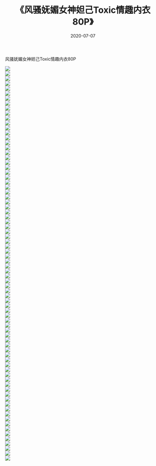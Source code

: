 ﻿---
layout: post
title:  《风骚妩媚女神妲己Toxic情趣内衣80P》
date:   2020-07-07
img: http://pic.660000.xyz/1:/性感/2020/风骚妩媚女神妲己Toxic情趣内衣80P/000.jpg
categories: [美女, 清纯, 唯美]
---

风骚妩媚女神妲己Toxic情趣内衣80P

  ![](http://pic.660000.xyz/1:/性感/2020/风骚妩媚女神妲己Toxic情趣内衣80P/001.jpg) <br> ![](http://pic.660000.xyz/1:/性感/2020/风骚妩媚女神妲己Toxic情趣内衣80P/002.jpg) <br> ![](http://pic.660000.xyz/1:/性感/2020/风骚妩媚女神妲己Toxic情趣内衣80P/003.jpg) <br> ![](http://pic.660000.xyz/1:/性感/2020/风骚妩媚女神妲己Toxic情趣内衣80P/004.jpg) <br> ![](http://pic.660000.xyz/1:/性感/2020/风骚妩媚女神妲己Toxic情趣内衣80P/005.jpg) <br> ![](http://pic.660000.xyz/1:/性感/2020/风骚妩媚女神妲己Toxic情趣内衣80P/006.jpg) <br> ![](http://pic.660000.xyz/1:/性感/2020/风骚妩媚女神妲己Toxic情趣内衣80P/007.jpg) <br> ![](http://pic.660000.xyz/1:/性感/2020/风骚妩媚女神妲己Toxic情趣内衣80P/008.jpg) <br> ![](http://pic.660000.xyz/1:/性感/2020/风骚妩媚女神妲己Toxic情趣内衣80P/009.jpg) <br> ![](http://pic.660000.xyz/1:/性感/2020/风骚妩媚女神妲己Toxic情趣内衣80P/010.jpg) <br> ![](http://pic.660000.xyz/1:/性感/2020/风骚妩媚女神妲己Toxic情趣内衣80P/011.jpg) <br> ![](http://pic.660000.xyz/1:/性感/2020/风骚妩媚女神妲己Toxic情趣内衣80P/012.jpg) <br> ![](http://pic.660000.xyz/1:/性感/2020/风骚妩媚女神妲己Toxic情趣内衣80P/013.jpg) <br> ![](http://pic.660000.xyz/1:/性感/2020/风骚妩媚女神妲己Toxic情趣内衣80P/014.jpg) <br> ![](http://pic.660000.xyz/1:/性感/2020/风骚妩媚女神妲己Toxic情趣内衣80P/015.jpg) <br> ![](http://pic.660000.xyz/1:/性感/2020/风骚妩媚女神妲己Toxic情趣内衣80P/016.jpg) <br> ![](http://pic.660000.xyz/1:/性感/2020/风骚妩媚女神妲己Toxic情趣内衣80P/017.jpg) <br> ![](http://pic.660000.xyz/1:/性感/2020/风骚妩媚女神妲己Toxic情趣内衣80P/018.jpg) <br> ![](http://pic.660000.xyz/1:/性感/2020/风骚妩媚女神妲己Toxic情趣内衣80P/019.jpg) <br> ![](http://pic.660000.xyz/1:/性感/2020/风骚妩媚女神妲己Toxic情趣内衣80P/020.jpg) <br> ![](http://pic.660000.xyz/1:/性感/2020/风骚妩媚女神妲己Toxic情趣内衣80P/021.jpg) <br> ![](http://pic.660000.xyz/1:/性感/2020/风骚妩媚女神妲己Toxic情趣内衣80P/022.jpg) <br> ![](http://pic.660000.xyz/1:/性感/2020/风骚妩媚女神妲己Toxic情趣内衣80P/023.jpg) <br> ![](http://pic.660000.xyz/1:/性感/2020/风骚妩媚女神妲己Toxic情趣内衣80P/024.jpg) <br> ![](http://pic.660000.xyz/1:/性感/2020/风骚妩媚女神妲己Toxic情趣内衣80P/025.jpg) <br> ![](http://pic.660000.xyz/1:/性感/2020/风骚妩媚女神妲己Toxic情趣内衣80P/026.jpg) <br> ![](http://pic.660000.xyz/1:/性感/2020/风骚妩媚女神妲己Toxic情趣内衣80P/027.jpg) <br> ![](http://pic.660000.xyz/1:/性感/2020/风骚妩媚女神妲己Toxic情趣内衣80P/028.jpg) <br> ![](http://pic.660000.xyz/1:/性感/2020/风骚妩媚女神妲己Toxic情趣内衣80P/029.jpg) <br> ![](http://pic.660000.xyz/1:/性感/2020/风骚妩媚女神妲己Toxic情趣内衣80P/030.jpg) <br> ![](http://pic.660000.xyz/1:/性感/2020/风骚妩媚女神妲己Toxic情趣内衣80P/031.jpg) <br> ![](http://pic.660000.xyz/1:/性感/2020/风骚妩媚女神妲己Toxic情趣内衣80P/032.jpg) <br> ![](http://pic.660000.xyz/1:/性感/2020/风骚妩媚女神妲己Toxic情趣内衣80P/033.jpg) <br> ![](http://pic.660000.xyz/1:/性感/2020/风骚妩媚女神妲己Toxic情趣内衣80P/034.jpg) <br> ![](http://pic.660000.xyz/1:/性感/2020/风骚妩媚女神妲己Toxic情趣内衣80P/035.jpg) <br> ![](http://pic.660000.xyz/1:/性感/2020/风骚妩媚女神妲己Toxic情趣内衣80P/036.jpg) <br> ![](http://pic.660000.xyz/1:/性感/2020/风骚妩媚女神妲己Toxic情趣内衣80P/037.jpg) <br> ![](http://pic.660000.xyz/1:/性感/2020/风骚妩媚女神妲己Toxic情趣内衣80P/038.jpg) <br> ![](http://pic.660000.xyz/1:/性感/2020/风骚妩媚女神妲己Toxic情趣内衣80P/039.jpg) <br> ![](http://pic.660000.xyz/1:/性感/2020/风骚妩媚女神妲己Toxic情趣内衣80P/040.jpg) <br> ![](http://pic.660000.xyz/1:/性感/2020/风骚妩媚女神妲己Toxic情趣内衣80P/041.jpg) <br> ![](http://pic.660000.xyz/1:/性感/2020/风骚妩媚女神妲己Toxic情趣内衣80P/042.jpg) <br> ![](http://pic.660000.xyz/1:/性感/2020/风骚妩媚女神妲己Toxic情趣内衣80P/043.jpg) <br> ![](http://pic.660000.xyz/1:/性感/2020/风骚妩媚女神妲己Toxic情趣内衣80P/044.jpg) <br> ![](http://pic.660000.xyz/1:/性感/2020/风骚妩媚女神妲己Toxic情趣内衣80P/045.jpg) <br> ![](http://pic.660000.xyz/1:/性感/2020/风骚妩媚女神妲己Toxic情趣内衣80P/046.jpg) <br> ![](http://pic.660000.xyz/1:/性感/2020/风骚妩媚女神妲己Toxic情趣内衣80P/047.jpg) <br> ![](http://pic.660000.xyz/1:/性感/2020/风骚妩媚女神妲己Toxic情趣内衣80P/048.jpg) <br> ![](http://pic.660000.xyz/1:/性感/2020/风骚妩媚女神妲己Toxic情趣内衣80P/049.jpg) <br> ![](http://pic.660000.xyz/1:/性感/2020/风骚妩媚女神妲己Toxic情趣内衣80P/050.jpg) <br> ![](http://pic.660000.xyz/1:/性感/2020/风骚妩媚女神妲己Toxic情趣内衣80P/051.jpg) <br> ![](http://pic.660000.xyz/1:/性感/2020/风骚妩媚女神妲己Toxic情趣内衣80P/052.jpg) <br> ![](http://pic.660000.xyz/1:/性感/2020/风骚妩媚女神妲己Toxic情趣内衣80P/053.jpg) <br> ![](http://pic.660000.xyz/1:/性感/2020/风骚妩媚女神妲己Toxic情趣内衣80P/054.jpg) <br> ![](http://pic.660000.xyz/1:/性感/2020/风骚妩媚女神妲己Toxic情趣内衣80P/055.jpg) <br> ![](http://pic.660000.xyz/1:/性感/2020/风骚妩媚女神妲己Toxic情趣内衣80P/056.jpg) <br> ![](http://pic.660000.xyz/1:/性感/2020/风骚妩媚女神妲己Toxic情趣内衣80P/057.jpg) <br> ![](http://pic.660000.xyz/1:/性感/2020/风骚妩媚女神妲己Toxic情趣内衣80P/058.jpg) <br> ![](http://pic.660000.xyz/1:/性感/2020/风骚妩媚女神妲己Toxic情趣内衣80P/059.jpg) <br> ![](http://pic.660000.xyz/1:/性感/2020/风骚妩媚女神妲己Toxic情趣内衣80P/060.jpg) <br> ![](http://pic.660000.xyz/1:/性感/2020/风骚妩媚女神妲己Toxic情趣内衣80P/061.jpg) <br> ![](http://pic.660000.xyz/1:/性感/2020/风骚妩媚女神妲己Toxic情趣内衣80P/062.jpg) <br> ![](http://pic.660000.xyz/1:/性感/2020/风骚妩媚女神妲己Toxic情趣内衣80P/063.jpg) <br> ![](http://pic.660000.xyz/1:/性感/2020/风骚妩媚女神妲己Toxic情趣内衣80P/064.jpg) <br> ![](http://pic.660000.xyz/1:/性感/2020/风骚妩媚女神妲己Toxic情趣内衣80P/065.jpg) <br> ![](http://pic.660000.xyz/1:/性感/2020/风骚妩媚女神妲己Toxic情趣内衣80P/066.jpg) <br> ![](http://pic.660000.xyz/1:/性感/2020/风骚妩媚女神妲己Toxic情趣内衣80P/067.jpg) <br> ![](http://pic.660000.xyz/1:/性感/2020/风骚妩媚女神妲己Toxic情趣内衣80P/068.jpg) <br> ![](http://pic.660000.xyz/1:/性感/2020/风骚妩媚女神妲己Toxic情趣内衣80P/069.jpg) <br> ![](http://pic.660000.xyz/1:/性感/2020/风骚妩媚女神妲己Toxic情趣内衣80P/070.jpg) <br> ![](http://pic.660000.xyz/1:/性感/2020/风骚妩媚女神妲己Toxic情趣内衣80P/071.jpg) <br> ![](http://pic.660000.xyz/1:/性感/2020/风骚妩媚女神妲己Toxic情趣内衣80P/072.jpg) <br> ![](http://pic.660000.xyz/1:/性感/2020/风骚妩媚女神妲己Toxic情趣内衣80P/073.jpg) <br> ![](http://pic.660000.xyz/1:/性感/2020/风骚妩媚女神妲己Toxic情趣内衣80P/074.jpg) <br> ![](http://pic.660000.xyz/1:/性感/2020/风骚妩媚女神妲己Toxic情趣内衣80P/075.jpg) <br> ![](http://pic.660000.xyz/1:/性感/2020/风骚妩媚女神妲己Toxic情趣内衣80P/076.jpg) <br> ![](http://pic.660000.xyz/1:/性感/2020/风骚妩媚女神妲己Toxic情趣内衣80P/077.jpg) <br> ![](http://pic.660000.xyz/1:/性感/2020/风骚妩媚女神妲己Toxic情趣内衣80P/078.jpg) <br> ![](http://pic.660000.xyz/1:/性感/2020/风骚妩媚女神妲己Toxic情趣内衣80P/079.jpg) <br> ![](http://pic.660000.xyz/1:/性感/2020/风骚妩媚女神妲己Toxic情趣内衣80P/080.jpg) <br>